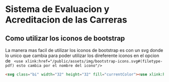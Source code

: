 # Sistema de Evaluacion y Acreditacion de las Carreras

## Como utilizar los iconos de bootstrap

La manera mas facil de utilizar los iconos de bootstrap es con un svg donde lo unico que cambia para poder utilizar los direferente iconos en el opcion de ``` <use xlink:href="/public/assets/img/bootstrap-icons.svg#(filetype-pdf) esto cambia por el nombre del icono"/>```

```html
<svg class="bi" width="32" height="32" fill="currentColor"><use xlink:href="/public/assets/img/bootstrap-icons.svg#filetype-pdf"/></svg>
```


